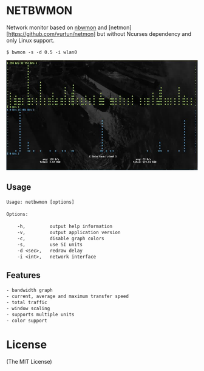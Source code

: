 # NETBWMON

Network monitor based on [nbwmon](https://github.com/causes-/nbwmon) and 
[netmon][https://github.com/vurtun/netmon] but
without Ncurses dependency and only Linux support.

```
$ bwmon -s -d 0.5 -i wlan0
```

![network monitor](/screen/screen.png?raw=true)

## Usage
```
Usage: netbwmon [options]

Options:

    -h,         output help information
    -v,         output application version
    -c,         disable graph colors
    -s,         use SI units
    -d <sec>,   redraw delay
    -i <int>,   network interface
```

## Features

    - bandwidth graph
    - current, average and maximum transfer speed
    - total traffic
    - window scaling
    - supports multiple units
    - color support

# License
(The MIT License)

